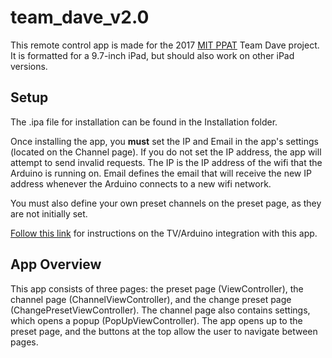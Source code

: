# team_dave_v2.0

This remote control app is made for the 2017 [MIT PPAT](http://ppat.mit.edu/fall2017/index.html) Team Dave project. 
It is formatted for a 9.7-inch iPad, but should also work on other iPad versions.

## Setup

The .ipa file for installation can be found in the Installation folder.

Once installing the app, you **must** set the IP and Email in the app's settings (located on the Channel page). If you do not set the IP address, the app will attempt to send invalid requests.
The IP is the IP address of the wifi that the Arduino is running on. Email defines the email that will receive the new IP address
whenever the Arduino connects to a new wifi network.

You must also define your own preset channels on the preset page, as they are not initially set.

[Follow this link](https://github.com/jrp27/ppat-dave-arduino) for instructions on the TV/Arduino integration with this app.

## App Overview

This app consists of three pages: the preset page (ViewController), the channel page (ChannelViewController), and the change preset page (ChangePresetViewController). The channel page also contains settings, which opens a popup (PopUpViewController). The app opens up to the preset page, and the buttons at the top allow the user to navigate between pages.
